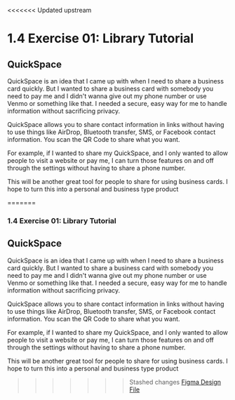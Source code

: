 <<<<<<< Updated upstream
# 1.4 Exercise 01: Library Tutorial
## QuickSpace
QuickSpace is an idea that I came up with when I need to share a business card quickly. But I wanted to share a business card with somebody you need to pay me and I didn't wanna give out my phone number or use Venmo or something like that. I needed a secure, easy way for me to handle information without sacrificing privacy.

QuickSpace allows you to share contact information in links without having to use things like AirDrop, Bluetooth transfer, SMS, or Facebook contact information. You scan the QR Code to share what you want.

For example, if I wanted to share my QuickSpace, and I only wanted to allow people to visit a website or pay me, I can turn those features on and off through the settings without having to share a phone number.

This will be another great tool for people to share for using business cards. I hope to turn this into a personal and business type product

=======
### 1.4 Exercise 01: Library Tutorial

## QuickSpace
QuickSpace is an idea that I came up with when I need to share a 
business card quickly. But I wanted to share a business card with 
somebody you need to pay me and I didn't wanna give out my 
phone number or use Venmo or something like that. I needed a 
secure, easy way for me to handle information without sacrificing 
privacy.


QuickSpace allows you to share contact information in links 
without having to use things like AirDrop, Bluetooth transfer, 
SMS, or Facebook contact information. You scan the QR Code to 
share what you want. 


For example, if I wanted to share my QuickSpace, and I only 
wanted to allow people to visit a website or pay me, I can turn 
those features on and off through the settings without having to 
share a phone number. 


This will be another great tool for people to share for using 
business cards. I hope to turn this into a personal and business 
type product

>>>>>>> Stashed changes
[Figma Design File](https://www.figma.com/file/KnPxrW2hYa0dFWZWQVx0pk/QuickSpace?node-id=10%3A555&t=11SbpBOCUB0c0hXU-1)